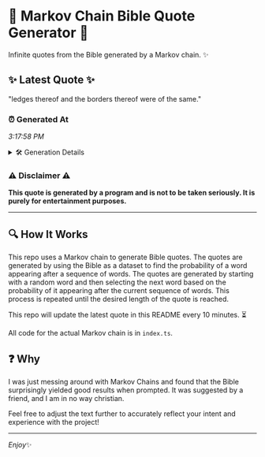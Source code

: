 # 📖 Markov Chain Bible Quote Generator 📖

Infinite quotes from the Bible generated by a Markov chain. ✨

## ✨ Latest Quote ✨
"ledges thereof and the borders thereof were of the same."

### ⏰ Generated At
*3:17:58 PM*

<details>
    <summary>🛠️ Generation Details</summary>
    <p>
        <strong>🌱 Seed:</strong> ledges<br>
        <strong>🔄 Iterations:</strong> 9<br>
        <strong>📜 Context History:</strong><br>[ ledges ]: thereof<br>[ ledges, thereof ]: and<br>[ ledges, thereof, and ]: the<br>[ ledges, thereof, and, the ]: borders<br>[ ledges, thereof, and, the, borders ]: thereof<br>[ ledges, thereof, and, the, borders, thereof ]: were<br>[ thereof, and, the, borders, thereof, were ]: of<br>[ and, the, borders, thereof, were, of ]: the<br>[ the, borders, thereof, were, of, the ]: same.<br>
    </p>
</details>

### ⚠️ Disclaimer ⚠️
**This quote is generated by a program and is not to be taken seriously. It is purely for entertainment purposes.**

---

## 🔍 How It Works

This repo uses a Markov chain to generate Bible quotes. The quotes are generated by using the Bible as a dataset to find the probability of a word appearing after a sequence of words. The quotes are generated by starting with a random word and then selecting the next word based on the probability of it appearing after the current sequence of words. This process is repeated until the desired length of the quote is reached.

This repo will update the latest quote in this README every 10 minutes. ⏳

All code for the actual Markov chain is in `index.ts`.

## ❓ Why

I was just messing around with Markov Chains and found that the Bible surprisingly yielded good results when prompted. 
It was suggested by a friend, and I am in no way christian.

Feel free to adjust the text further to accurately reflect your intent and experience with the project!

---

*Enjoy*✨
